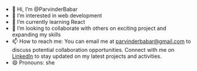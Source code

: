 - 👋 Hi, I’m @ParvinderBabar
- 👀 I’m interested in web development
- 🌱 I’m currently learning React
- 💞️ I’m looking to collaborate with others on exciting project and expanding my skills 
- 📫 How to reach me: You can email me at parvinderbabar@gmail.com to discuss potential collaboration opportunities.
      Connect with me on [LinkedIn](www.linkedin.com/in/babarparvinder) to stay updated on my latest projects and activities.
- 😄 Pronouns: she
<!---
ParvinderBabar/ParvinderBabar is a ✨ special ✨ repository because its `README.md` (this file) appears on your GitHub profile.
You can click the Preview link to take a look at your changes.
--->
